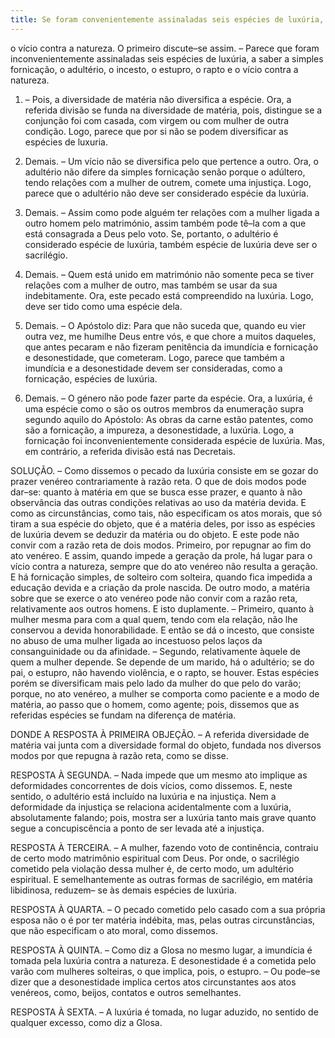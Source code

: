 ```yaml
---
title: Se foram convenientemente assinaladas seis espécies de luxúria, a saber a simples fornicação, o adultério, o incesto, o estupro, o rapto e o vício contra a natureza
---
```


o vício contra a natureza. O primeiro discute–se assim. – Parece que foram inconvenientemente assinaladas seis espécies de luxúria, a saber a simples fornicação, o adultério, o incesto, o estupro, o rapto e o vício contra a natureza.  

1. – Pois, a diversidade de matéria não diversifica a espécie. Ora, a referida divisão se funda na diversidade de matéria, pois, distingue se a conjunção foi com casada, com virgem ou com mulher de outra condição. Logo, parece que por si não se podem diversificar as espécies de luxuria.  

2. Demais. – Um vício não se diversifica pelo que pertence a outro. Ora, o adultério não difere da simples fornicação senão porque o adúltero, tendo relações com a mulher de outrem, comete uma injustiça. Logo, parece que o adultério não deve ser considerado espécie da luxúria.  

3. Demais. – Assim como pode alguém ter relações com a mulher ligada a outro homem pelo matrimónio, assim também pode tê–la com a que está consagrada a Deus pelo voto. Se, portanto, o adultério é considerado espécie de luxúria, também espécie de luxúria deve ser o sacrilégio.  

4. Demais. – Quem está unido em matrimónio não somente peca se tiver relações com a mulher de outro, mas também se usar da sua indebitamente. Ora, este pecado está compreendido na luxúria. Logo, deve ser tido como uma espécie dela.  

5. Demais. – O Apóstolo diz: Para que não suceda que, quando eu vier outra vez, me humilhe Deus entre vós, e que chore a muitos daqueles, que antes pecaram e não fizeram penitência da imundícia e fornicação e desonestidade, que cometeram. Logo, parece que também a imundícia e a desonestidade devem ser consideradas, como a fornicação, espécies de luxúria.  

6. Demais. – O género não pode fazer parte da espécie. Ora, a luxúria, é uma espécie como o são os outros membros da enumeração supra segundo aquilo do Apóstolo: As obras da carne estão patentes, como são a fornicação, a impureza, a desonestidade, a luxúria. Logo, a fornicação foi inconvenientemente considerada espécie de luxúria.  Mas, em contrário, a referida divisão está nas Decretais.  

SOLUÇÃO. – Como dissemos o pecado da luxúria consiste em se gozar do prazer venéreo contrariamente à razão reta. O que de dois modos pode dar–se: quanto à matéria em que se busca esse prazer, e quanto à não observância das outras condições relativas ao uso da matéria devida. E como as circunstâncias, como tais, não especificam os atos morais, que só tiram a sua espécie do objeto, que é a matéria deles, por isso as espécies de luxúria devem se deduzir da matéria ou do objeto. E este pode não convir com a razão reta de dois modos. Primeiro, por repugnar ao fim do ato venéreo. E assim, quando impede a geração da prole, há lugar para o vício contra a natureza, sempre que do ato venéreo não resulta a geração. E há fornicação simples, de solteiro com solteira, quando fica impedida a educação devida e a criação da prole nascida. De outro modo, a matéria sobre que se exerce o ato venéreo pode não convir com a razão reta, relativamente aos outros homens. E isto duplamente. – Primeiro, quanto à mulher mesma para com a qual quem, tendo com ela relação, não lhe conservou a devida honorabilidade. E então se dá o incesto, que consiste no abuso de uma mulher ligada ao incestuoso pelos laços da consanguinidade ou da afinidade. – Segundo, relativamente àquele de quem a mulher depende. Se depende de um marido, há o adultério; se do pai, o estupro, não havendo violência, e o rapto, se houver.  Estas espécies porém se diversificam mais pelo lado da mulher do que pelo do varão; porque, no ato venéreo, a mulher se comporta como paciente e a modo de matéria, ao passo que o homem, como agente; pois, dissemos que as referidas espécies se fundam na diferença de matéria.  

DONDE A RESPOSTA À PRIMEIRA OBJEÇÃO. – A referida diversidade de matéria vai junta com a diversidade formal do objeto, fundada nos diversos modos por que repugna à razão reta, como se disse.  

RESPOSTA À SEGUNDA. – Nada impede que um mesmo ato implique as deformidades concorrentes de dois vícios, como dissemos. E, neste sentido, o adultério está incluído na luxúria e na injustiça. Nem a deformidade da injustiça se relaciona acidentalmente com a luxúria, absolutamente falando; pois, mostra ser a luxúria tanto mais grave quanto segue a concupiscência a ponto de ser levada até a injustiça.  

RESPOSTA À TERCEIRA. – A mulher, fazendo voto de continência, contraiu de certo modo matrimônio espiritual com Deus. Por onde, o sacrilégio cometido pela violação dessa mulher é, de certo modo, um adultério espiritual. E semelhantemente as outras formas de sacrilégio, em matéria libidinosa, reduzem– se às demais espécies de luxúria.  

RESPOSTA À QUARTA. – O pecado cometido pelo casado com a sua própria esposa não o é por ter matéria indébita, mas, pelas outras circunstâncias, que não especificam o ato moral, como dissemos.  

RESPOSTA À QUINTA. – Como diz a Glosa no mesmo lugar, a imundícia é tomada pela luxúria contra a natureza. E desonestidade é a cometida pelo varão com mulheres solteiras, o que implica, pois, o estupro. – Ou pode–se dizer que a desonestidade implica certos atos circunstantes aos atos venéreos, como, beijos, contatos e outros semelhantes.  

RESPOSTA À SEXTA. – A luxúria é tomada, no lugar aduzido, no sentido de qualquer excesso, como diz a Glosa.